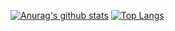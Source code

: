 [![Anurag's github stats](https://github-readme-stats.vercel.app/api?username=Saikawind&show_icons=true&theme=tokyonight&include_all_commits=true)](https://github.com/anuraghazra/github-readme-stats)
[![Top Langs](https://github-readme-stats.vercel.app/api/top-langs/?username=Saikawind&layout=compact)](https://github.com/anuraghazra/github-readme-stats)


